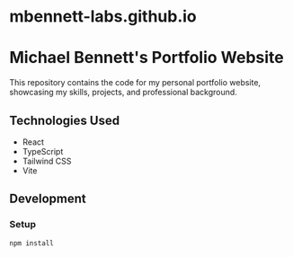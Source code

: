 # mbennett-labs.github.io
# Michael Bennett's Portfolio Website

This repository contains the code for my personal portfolio website, showcasing my skills, projects, and professional background.

## Technologies Used
- React
- TypeScript
- Tailwind CSS
- Vite

## Development

### Setup
```bash
npm install
